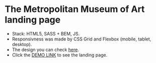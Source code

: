 # The Metropolitan Museum of Art landing page
- Stack: HTML5, SASS + BEM, JS.<br>
- Responsivness was made by CSS Grid and Flexbox (mobile, tablet, desktop).<br>
- The design you can check [here](https://www.figma.com/file/lSR1m42L9YwzQwzzxKwHpw/THE-MET).<br>
- Click the [DEMO LINK](https://rodiontseva.github.io/Potr-Pots-landing-page) to see the landing page.
